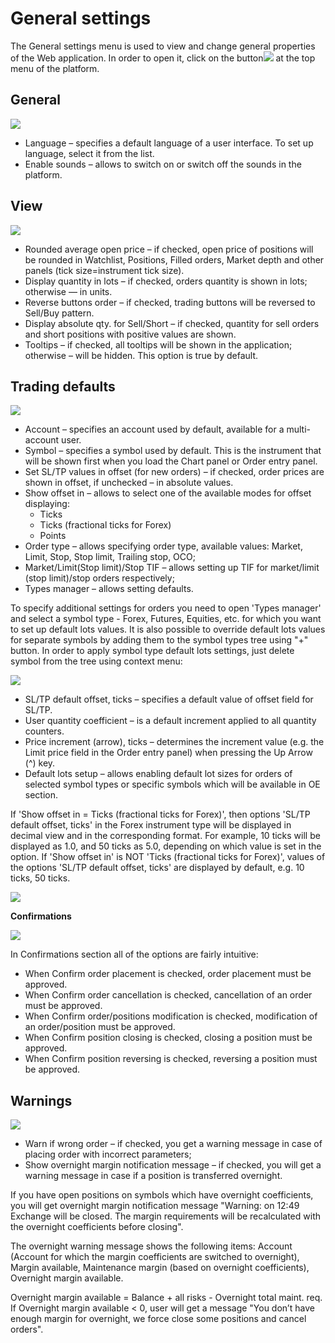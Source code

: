 # General settings

The General settings menu is used to view and change general properties of the Web application. In order to open it, click on the button![](../../.gitbook/assets/1-28.png) at the top menu of the platform.

## **General**

![](../../.gitbook/assets/screenshot_1-3.png)

* Language – specifies a default language of a user interface. To set up language, select it from the list.
* Enable sounds – allows to switch on or switch off the sounds in the platform.

## **View**

![](../../.gitbook/assets/screenshot_2-4.png)

* Rounded average open price – if checked, open price of positions will be rounded in Watchlist, Positions, Filled orders, Market depth and other panels \(tick size=instrument tick size\).
* Display quantity in lots – if checked, orders quantity is shown in lots; otherwise — in units.
* Reverse buttons order – if checked, trading buttons will be reversed to Sell/Buy pattern.
* Display absolute qty. for Sell/Short – if checked, quantity for sell orders and short positions with positive values are shown.
* Tooltips – if checked, all tooltips will be shown in the application; otherwise – will be hidden. This option is true by default.

## **Trading defaults**

![](../../.gitbook/assets/screenshot_3.png)

* Account – specifies an account used by default, available for a multi-account user.
* Symbol – specifies a symbol used by default. This is the instrument that will be shown first when you load the Chart panel or Order entry panel.
* Set SL/TP values in offset \(for new orders\) – if checked, order prices are shown in offset, if unchecked – in absolute values.
* Show offset in – allows to select one of the available modes for offset displaying:
  * Ticks
  * Ticks \(fractional ticks for Forex\)
  * Points
* Order type – allows specifying order type, available values: Market, Limit, Stop, Stop limit, Trailing stop, OCO;
* Market/Limit\(Stop limit\)/Stop TIF – allows setting up TIF for market/limit \(stop limit\)/stop orders respectively;
* Types manager – allows setting defaults.

To specify additional settings for orders you need to open 'Types manager' and select a symbol type - Forex, Futures, Equities, etc. for which you want to set up default lots values. It is also possible to override default lots values for separate symbols by adding them to the symbol types tree using "+" button. In order to apply symbol type default lots settings, just delete symbol from the tree using context menu:

![](../../.gitbook/assets/screenshot_4-1.png)

* SL/TP default offset, ticks – specifies a default value of offset field for SL/TP.
* User quantity coefficient – is a default increment applied to all quantity counters.
* Price increment \(arrow\), ticks – determines the increment value \(e.g. the Limit price field in the Order entry panel\) when pressing the Up Arrow \(^\) key.
* Default lots setup – allows enabling default lot sizes for orders of selected symbol types or specific symbols which will be available in OE section.

If 'Show offset in = Ticks \(fractional ticks for Forex\)', then options 'SL/TP default offset, ticks' in the Forex instrument type will be displayed in decimal view and in the corresponding format. For example, 10 ticks will be displayed as 1.0, and 50 ticks as 5.0, depending on which value is set in the option. If 'Show offset in' is NOT 'Ticks \(fractional ticks for Forex\)', values of the options 'SL/TP default offset, ticks' are displayed by default, e.g. 10 ticks, 50 ticks.

![](../../.gitbook/assets/5-30.png)

**Confirmations**

![](../../.gitbook/assets/screenshot_6.png)

In Confirmations section all of the options are fairly intuitive:

* When Confirm order placement is checked, order placement must be approved.
* When Confirm order cancellation is checked, cancellation of an order must be approved.
* When Confirm order/positions modification is checked, modification of an order/position must be approved.
* When Confirm position closing is checked, closing a position must be approved.
* When Confirm position reversing is checked, reversing a position must be approved.

## **Warnings**

![](../../.gitbook/assets/screenshot_7-1.png)

* Warn if wrong order – if checked, you get a warning message in case of placing order with incorrect parameters;
* Show overnight margin notification message – if checked, you will get a warning message in case if a position is transferred overnight.

If you have open positions on symbols which have overnight coefficients, you will get overnight margin notification message "Warning: on 12:49 Exchange will be closed. The margin requirements will be recalculated with the overnight coefficients before closing".

The overnight warning message shows the following items: Account \(Account for which the margin coefficients are switched to overnight\), Margin available, Maintenance margin \(based on overnight coefficients\), Overnight margin available.

Overnight margin available = Balance + all risks - Overnight total maint. req. If Overnight margin available &lt; 0, user will get a message "You don’t have enough margin for overnight, we force close some positions and cancel orders".


